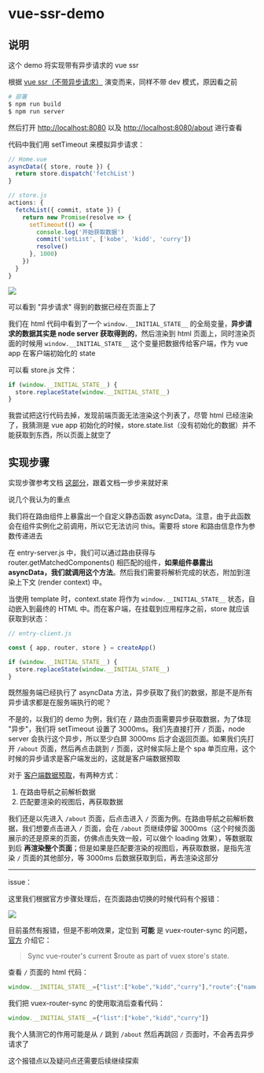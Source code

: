 # vue-ssr-demo

## 说明

这个 demo 将实现带有异步请求的 vue ssr

根据 [vue ssr（不带异步请求）](https://github.com/vue-demo-space/vue-ssr-demo/tree/step-1) 演变而来，同样不带 dev 模式，原因看之前

```bash
# 部署
$ npm run build
$ npm run server
```

然后打开 <http://localhost:8080> 以及 <http://localhost:8080/about> 进行查看

代码中我们用 setTimeout 来模拟异步请求：

```js
// Home.vue 
asyncData({ store, route }) {
  return store.dispatch('fetchList')
}

// store.js
actions: {
  fetchList({ commit, state }) {
    return new Promise(resolve => {
      setTimeout(() => {
        console.log('开始获取数据')
        commit('setList', ['kobe', 'kidd', 'curry'])
        resolve()
      }, 1000)
    })
  }
}
```

![](https://ws2.sinaimg.cn/large/006tKfTcly1g0jxzsu1yfj32420bsn2x.jpg)

可以看到 "异步请求" 得到的数据已经在页面上了

我们在 html 代码中看到了一个 `window.__INITIAL_STATE__` 的全局变量，**异步请求的数据其实是 node server 获取得到的**，然后渲染到 html 页面上，同时渲染页面的时候用 `window.__INITIAL_STATE__` 这个变量把数据传给客户端，作为 vue app 在客户端初始化的 state

可以看 store.js 文件：

```js
if (window.__INITIAL_STATE__) {
  store.replaceState(window.__INITIAL_STATE__)
}
```

我尝试把这行代码去掉，发现前端页面无法渲染这个列表了，尽管 html 已经渲染了，我猜测是 vue app 初始化的时候，store.state.list（没有初始化的数据）并不能获取到东西，所以页面上就空了

## 实现步骤

实现步骤参考文档 [这部分](https://ssr.vuejs.org/zh/guide/data.html#%E6%95%B0%E6%8D%AE%E9%A2%84%E5%8F%96%E5%AD%98%E5%82%A8%E5%AE%B9%E5%99%A8-data-store)，跟着文档一步步来就好来

说几个我认为的重点

我们将在路由组件上暴露出一个自定义静态函数 asyncData。注意，由于此函数会在组件实例化之前调用，所以它无法访问 this。需要将 store 和路由信息作为参数传递进去

在 entry-server.js 中，我们可以通过路由获得与 router.getMatchedComponents() 相匹配的组件，**如果组件暴露出 asyncData，我们就调用这个方法**。然后我们需要将解析完成的状态，附加到渲染上下文 (render context) 中。

当使用 template 时，context.state 将作为 `window.__INITIAL_STATE__` 状态，自动嵌入到最终的 HTML 中。而在客户端，在挂载到应用程序之前，store 就应该获取到状态：

```js
// entry-client.js

const { app, router, store } = createApp()

if (window.__INITIAL_STATE__) {
  store.replaceState(window.__INITIAL_STATE__)
}
```

既然服务端已经执行了 asyncData 方法，异步获取了我们的数据，那是不是所有异步请求都是在服务端执行的呢？

不是的，以我们的 demo 为例，我们在 `/` 路由页面需要异步获取数据，为了体现 "异步"，我们将 setTimeout 设置了 3000ms。我们先直接打开 `/` 页面，node server 会执行这个异步，所以至少白屏 3000ms 后才会返回页面。如果我们先打开 `/about` 页面，然后再点击跳到 `/` 页面，这时候实际上是个 spa 单页应用，这个时候的异步请求是客户端发出的，这就是客户端数据预取

对于 [客户端数据预取](https://ssr.vuejs.org/zh/guide/data.html#%E5%AE%A2%E6%88%B7%E7%AB%AF%E6%95%B0%E6%8D%AE%E9%A2%84%E5%8F%96-client-data-fetching)，有两种方式：

1. 在路由导航之前解析数据
2. 匹配要渲染的视图后，再获取数据

我们还是以先进入 `/about` 页面，后点击进入 `/` 页面为例。在路由导航之前解析数据，我们想要点击进入 `/` 页面，会在 `/about` 页继续停留 3000ms（这个时候页面展示的还是原来的页面，仿佛点击失效一般，可以做个 loading 效果），等数据取到后 **再渲染整个页面**；但是如果是匹配要渲染的视图后，再获取数据，是指先渲染 `/` 页面的其他部分，等 3000ms 后数据获取到后，再去渲染这部分

---

issue：

这里我们根据官方步骤处理后，在页面路由切换的时候代码有个报错：

![](https://ws1.sinaimg.cn/large/006tKfTcly1g0k2mybfbxj326u090425.jpg)

目前虽然有报错，但是不影响效果，定位到 **可能** 是 vuex-router-sync 的问题，[官方](https://github.com/vuejs/vuex-router-sync) 介绍它：

> Sync vue-router's current $route as part of vuex store's state.

查看 `/` 页面的 html 代码：

```js
window.__INITIAL_STATE__={"list":["kobe","kidd","curry"],"route":{"name":"home","path":"\u002F","hash":"","query":{},"params":{},"fullPath":"\u002F","meta":{},"from":{"name":null,"path":"\u002F","hash":"","query":{},"params":{},"fullPath":"\u002F","meta":{}}}}
```

我们把 vuex-router-sync 的使用取消后查看代码：

```js
window.__INITIAL_STATE__={"list":["kobe","kidd","curry"]}
```

我个人猜测它的作用可能是从 `/` 跳到 `/about` 然后再跳回 `/` 页面时，不会再去异步请求了

这个报错点以及疑问点还需要后续继续探索